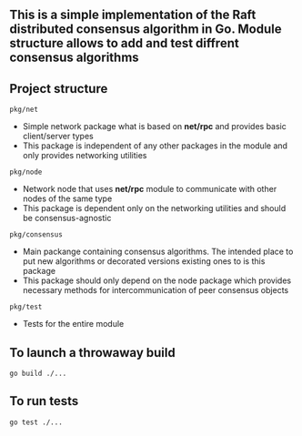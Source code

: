 ## This is a simple implementation of the Raft distributed consensus algorithm in Go. Module structure allows to add and test diffrent consensus algorithms

## Project structure
```pkg/net```
- Simple network package what is based on __net/rpc__ and provides basic client/server types
- This package is independent of any other packages in the module and only provides networking utilities

```pkg/node```
- Network node that uses __net/rpc__ module to communicate with other nodes of the same type
- This package is dependent only on the networking utilities and should be consensus-agnostic

```pkg/consensus```
- Main packange containing consensus algorithms. The intended place to put new algorithms or decorated versions existing ones to is this package
- This package should only depend on the node package which provides necessary methods for intercommunication of peer consensus objects

```pkg/test```
- Tests for the entire module

## To launch a throwaway build
```go build ./...```

## To run tests
```go test ./...```

